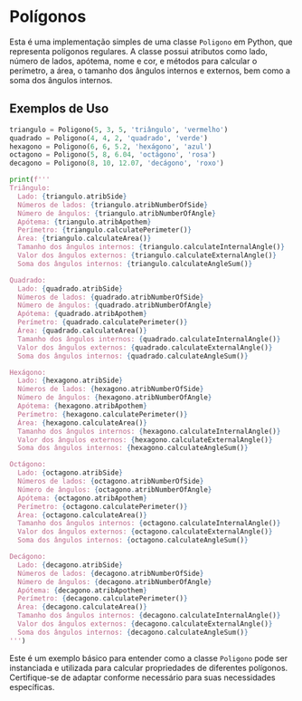 # Polígonos

Esta é uma implementação simples de uma classe `Poligono` em Python, que representa polígonos regulares. A classe possui atributos como lado, número de lados, apótema, nome e cor, e métodos para calcular o perímetro, a área, o tamanho dos ângulos internos e externos, bem como a soma dos ângulos internos.

## Exemplos de Uso

```python
triangulo = Poligono(5, 3, 5, 'triângulo', 'vermelho')
quadrado = Poligono(4, 4, 2, 'quadrado', 'verde')
hexagono = Poligono(6, 6, 5.2, 'hexágono', 'azul')
octagono = Poligono(5, 8, 6.04, 'octágono', 'rosa')
decagono = Poligono(8, 10, 12.07, 'decágono', 'roxo')

print(f'''
Triângulo:
  Lado: {triangulo.atribSide}
  Números de lados: {triangulo.atribNumberOfSide}
  Número de ângulos: {triangulo.atribNumberOfAngle}
  Apótema: {triangulo.atribApothem}
  Perímetro: {triangulo.calculatePerimeter()}
  Área: {triangulo.calculateArea()}
  Tamanho dos ângulos internos: {triangulo.calculateInternalAngle()}
  Valor dos ângulos externos: {triangulo.calculateExternalAngle()}
  Soma dos ângulos internos: {triangulo.calculateAngleSum()}

Quadrado:
  Lado: {quadrado.atribSide}
  Números de lados: {quadrado.atribNumberOfSide}
  Número de ângulos: {quadrado.atribNumberOfAngle}
  Apótema: {quadrado.atribApothem}
  Perímetro: {quadrado.calculatePerimeter()}
  Área: {quadrado.calculateArea()}
  Tamanho dos ângulos internos: {quadrado.calculateInternalAngle()}
  Valor dos ângulos externos: {quadrado.calculateExternalAngle()}
  Soma dos ângulos internos: {quadrado.calculateAngleSum()}

Hexágono:
  Lado: {hexagono.atribSide}
  Números de lados: {hexagono.atribNumberOfSide}
  Número de ângulos: {hexagono.atribNumberOfAngle}
  Apótema: {hexagono.atribApothem}
  Perímetro: {hexagono.calculatePerimeter()}
  Área: {hexagono.calculateArea()}
  Tamanho dos ângulos internos: {hexagono.calculateInternalAngle()}
  Valor dos ângulos externos: {hexagono.calculateExternalAngle()}
  Soma dos ângulos internos: {hexagono.calculateAngleSum()}

Octágono:
  Lado: {octagono.atribSide}
  Números de lados: {octagono.atribNumberOfSide}
  Número de ângulos: {octagono.atribNumberOfAngle}
  Apótema: {octagono.atribApothem}
  Perímetro: {octagono.calculatePerimeter()}
  Área: {octagono.calculateArea()}
  Tamanho dos ângulos internos: {octagono.calculateInternalAngle()}
  Valor dos ângulos externos: {octagono.calculateExternalAngle()}
  Soma dos ângulos internos: {octagono.calculateAngleSum()}

Decágono:
  Lado: {decagono.atribSide}
  Números de lados: {decagono.atribNumberOfSide}
  Número de ângulos: {decagono.atribNumberOfAngle}
  Apótema: {decagono.atribApothem}
  Perímetro: {decagono.calculatePerimeter()}
  Área: {decagono.calculateArea()}
  Tamanho dos ângulos internos: {decagono.calculateInternalAngle()}
  Valor dos ângulos externos: {decagono.calculateExternalAngle()}
  Soma dos ângulos internos: {decagono.calculateAngleSum()}
''')
```

Este é um exemplo básico para entender como a classe `Poligono` pode ser instanciada e utilizada para calcular propriedades de diferentes polígonos. Certifique-se de adaptar conforme necessário para suas necessidades específicas.
